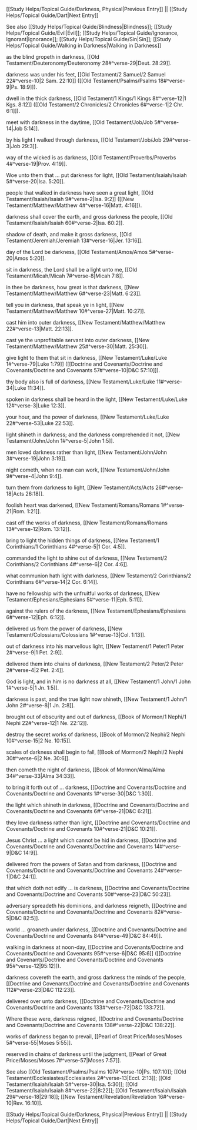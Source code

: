 [[Study Helps/Topical Guide/Darkness, Physical|Previous Entry]]  ||  [[Study Helps/Topical Guide/Dart|Next Entry]]

 See also [[Study Helps/Topical Guide/Blindness|Blindness]]; [[Study Helps/Topical Guide/Evil|Evil]]; [[Study Helps/Topical Guide/Ignorance, Ignorant|Ignorance]]; [[Study Helps/Topical Guide/Sin|Sin]]; [[Study Helps/Topical Guide/Walking in Darkness|Walking in Darkness]]

 as the blind gropeth in darkness, [[Old Testament/Deuteronomy/Deuteronomy 28#^verse-29|Deut. 28:29]].

 darkness was under his feet, [[Old Testament/2 Samuel/2 Samuel 22#^verse-10|2 Sam. 22:10]] ([[Old Testament/Psalms/Psalms 18#^verse-9|Ps. 18:9]]).

 dwell in the thick darkness, [[Old Testament/1 Kings/1 Kings 8#^verse-12|1 Kgs. 8:12]] ([[Old Testament/2 Chronicles/2 Chronicles 6#^verse-1|2 Chr. 6:1]]).

 meet with darkness in the daytime, [[Old Testament/Job/Job 5#^verse-14|Job 5:14]].

 by his light I walked through darkness, [[Old Testament/Job/Job 29#^verse-3|Job 29:3]].

 way of the wicked is as darkness, [[Old Testament/Proverbs/Proverbs 4#^verse-19|Prov. 4:19]].

 Woe unto them that ... put darkness for light, [[Old Testament/Isaiah/Isaiah 5#^verse-20|Isa. 5:20]].

 people that walked in darkness have seen a great light, [[Old Testament/Isaiah/Isaiah 9#^verse-2|Isa. 9:2]] ([[New Testament/Matthew/Matthew 4#^verse-16|Matt. 4:16]]).

 darkness shall cover the earth, and gross darkness the people, [[Old Testament/Isaiah/Isaiah 60#^verse-2|Isa. 60:2]].

 shadow of death, and make it gross darkness, [[Old Testament/Jeremiah/Jeremiah 13#^verse-16|Jer. 13:16]].

 day of the Lord be darkness, [[Old Testament/Amos/Amos 5#^verse-20|Amos 5:20]].

 sit in darkness, the Lord shall be a light unto me, [[Old Testament/Micah/Micah 7#^verse-8|Micah 7:8]].

 in thee be darkness, how great is that darkness, [[New Testament/Matthew/Matthew 6#^verse-23|Matt. 6:23]].

 tell you in darkness, that speak ye in light, [[New Testament/Matthew/Matthew 10#^verse-27|Matt. 10:27]].

 cast him into outer darkness, [[New Testament/Matthew/Matthew 22#^verse-13|Matt. 22:13]].

 cast ye the unprofitable servant into outer darkness, [[New Testament/Matthew/Matthew 25#^verse-30|Matt. 25:30]].

 give light to them that sit in darkness, [[New Testament/Luke/Luke 1#^verse-79|Luke 1:79]] ([[Doctrine and Covenants/Doctrine and Covenants/Doctrine and Covenants 57#^verse-10|D&C 57:10]]).

 thy body also is full of darkness, [[New Testament/Luke/Luke 11#^verse-34|Luke 11:34]].

 spoken in darkness shall be heard in the light, [[New Testament/Luke/Luke 12#^verse-3|Luke 12:3]].

 your hour, and the power of darkness, [[New Testament/Luke/Luke 22#^verse-53|Luke 22:53]].

 light shineth in darkness; and the darkness comprehended it not, [[New Testament/John/John 1#^verse-5|John 1:5]].

 men loved darkness rather than light, [[New Testament/John/John 3#^verse-19|John 3:19]].

 night cometh, when no man can work, [[New Testament/John/John 9#^verse-4|John 9:4]].

 turn them from darkness to light, [[New Testament/Acts/Acts 26#^verse-18|Acts 26:18]].

 foolish heart was darkened, [[New Testament/Romans/Romans 1#^verse-21|Rom. 1:21]].

 cast off the works of darkness, [[New Testament/Romans/Romans 13#^verse-12|Rom. 13:12]].

 bring to light the hidden things of darkness, [[New Testament/1 Corinthians/1 Corinthians 4#^verse-5|1 Cor. 4:5]].

 commanded the light to shine out of darkness, [[New Testament/2 Corinthians/2 Corinthians 4#^verse-6|2 Cor. 4:6]].

 what communion hath light with darkness, [[New Testament/2 Corinthians/2 Corinthians 6#^verse-14|2 Cor. 6:14]].

 have no fellowship with the unfruitful works of darkness, [[New Testament/Ephesians/Ephesians 5#^verse-11|Eph. 5:11]].

 against the rulers of the darkness, [[New Testament/Ephesians/Ephesians 6#^verse-12|Eph. 6:12]].

 delivered us from the power of darkness, [[New Testament/Colossians/Colossians 1#^verse-13|Col. 1:13]].

 out of darkness into his marvellous light, [[New Testament/1 Peter/1 Peter 2#^verse-9|1 Pet. 2:9]].

 delivered them into chains of darkness, [[New Testament/2 Peter/2 Peter 2#^verse-4|2 Pet. 2:4]].

 God is light, and in him is no darkness at all, [[New Testament/1 John/1 John 1#^verse-5|1 Jn. 1:5]].

 darkness is past, and the true light now shineth, [[New Testament/1 John/1 John 2#^verse-8|1 Jn. 2:8]].

 brought out of obscurity and out of darkness, [[Book of Mormon/1 Nephi/1 Nephi 22#^verse-12|1 Ne. 22:12]].

 destroy the secret works of darkness, [[Book of Mormon/2 Nephi/2 Nephi 10#^verse-15|2 Ne. 10:15]].

 scales of darkness shall begin to fall, [[Book of Mormon/2 Nephi/2 Nephi 30#^verse-6|2 Ne. 30:6]].

 then cometh the night of darkness, [[Book of Mormon/Alma/Alma 34#^verse-33|Alma 34:33]].

 to bring it forth out of ... darkness, [[Doctrine and Covenants/Doctrine and Covenants/Doctrine and Covenants 1#^verse-30|D&C 1:30]].

 the light which shineth in darkness, [[Doctrine and Covenants/Doctrine and Covenants/Doctrine and Covenants 6#^verse-21|D&C 6:21]].

 they love darkness rather than light, [[Doctrine and Covenants/Doctrine and Covenants/Doctrine and Covenants 10#^verse-21|D&C 10:21]].

 Jesus Christ ... a light which cannot be hid in darkness, [[Doctrine and Covenants/Doctrine and Covenants/Doctrine and Covenants 14#^verse-9|D&C 14:9]].

 delivered from the powers of Satan and from darkness, [[Doctrine and Covenants/Doctrine and Covenants/Doctrine and Covenants 24#^verse-1|D&C 24:1]].

 that which doth not edify ... is darkness, [[Doctrine and Covenants/Doctrine and Covenants/Doctrine and Covenants 50#^verse-23|D&C 50:23]].

 adversary spreadeth his dominions, and darkness reigneth, [[Doctrine and Covenants/Doctrine and Covenants/Doctrine and Covenants 82#^verse-5|D&C 82:5]].

 world ... groaneth under darkness, [[Doctrine and Covenants/Doctrine and Covenants/Doctrine and Covenants 84#^verse-49|D&C 84:49]].

 walking in darkness at noon-day, [[Doctrine and Covenants/Doctrine and Covenants/Doctrine and Covenants 95#^verse-6|D&C 95:6]] ([[Doctrine and Covenants/Doctrine and Covenants/Doctrine and Covenants 95#^verse-12|95:12]]).

 darkness covereth the earth, and gross darkness the minds of the people, [[Doctrine and Covenants/Doctrine and Covenants/Doctrine and Covenants 112#^verse-23|D&C 112:23]].

 delivered over unto darkness, [[Doctrine and Covenants/Doctrine and Covenants/Doctrine and Covenants 133#^verse-72|D&C 133:72]].

 Where these were, darkness reigned, [[Doctrine and Covenants/Doctrine and Covenants/Doctrine and Covenants 138#^verse-22|D&C 138:22]].

 works of darkness began to prevail, [[Pearl of Great Price/Moses/Moses 5#^verse-55|Moses 5:55]].

 reserved in chains of darkness until the judgment, [[Pearl of Great Price/Moses/Moses 7#^verse-57|Moses 7:57]].

 See also [[Old Testament/Psalms/Psalms 107#^verse-10|Ps. 107:10]]; [[Old Testament/Ecclesiastes/Ecclesiastes 2#^verse-13|Eccl. 2:13]]; [[Old Testament/Isaiah/Isaiah 5#^verse-30|Isa. 5:30]]; [[Old Testament/Isaiah/Isaiah 8#^verse-22|8:22]]; [[Old Testament/Isaiah/Isaiah 29#^verse-18|29:18]]; [[New Testament/Revelation/Revelation 16#^verse-10|Rev. 16:10]].

[[Study Helps/Topical Guide/Darkness, Physical|Previous Entry]]  ||  [[Study Helps/Topical Guide/Dart|Next Entry]]